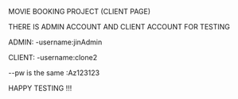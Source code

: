 MOVIE BOOKING PROJECT (CLIENT PAGE)

THERE IS ADMIN ACCOUNT AND CLIENT ACCOUNT FOR TESTING

ADMIN:
-username:jinAdmin

CLIENT:
-username:clone2

--pw is the same :Az123123

HAPPY TESTING !!!